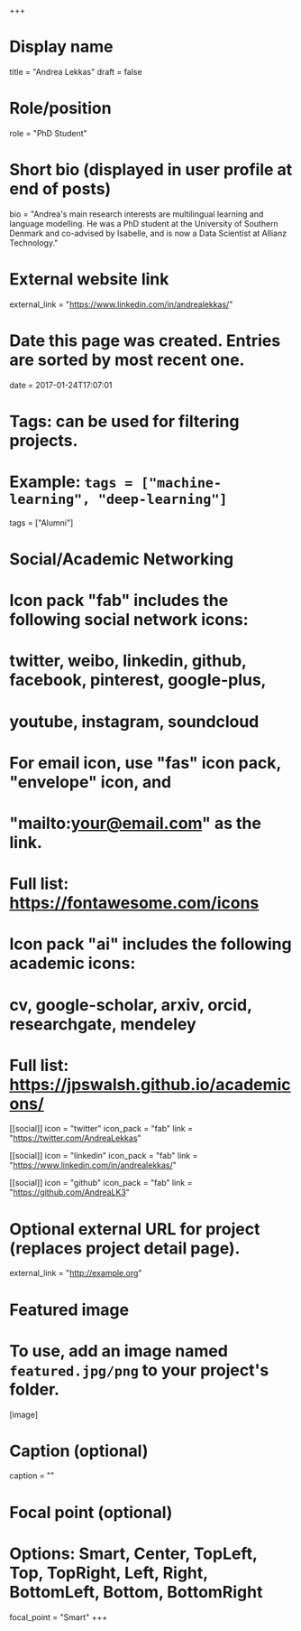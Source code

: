 +++
# Display name
title = "Andrea Lekkas"
draft = false

# Role/position
role = "PhD Student"

# Short bio (displayed in user profile at end of posts)
bio = "Andrea's main research interests are multilingual learning and language modelling. He was a PhD student at the University of Southern Denmark and co-advised by Isabelle, and is now a Data Scientist at Allianz Technology."

# External website link
external_link = "https://www.linkedin.com/in/andrealekkas/"

# Date this page was created. Entries are sorted by most recent one.
date = 2017-01-24T17:07:01

# Tags: can be used for filtering projects.
# Example: `tags = ["machine-learning", "deep-learning"]`
tags = ["Alumni"]

# Social/Academic Networking
#
# Icon pack "fab" includes the following social network icons:
#
#   twitter, weibo, linkedin, github, facebook, pinterest, google-plus,
#   youtube, instagram, soundcloud
#
#   For email icon, use "fas" icon pack, "envelope" icon, and
#   "mailto:your@email.com" as the link.
#
#   Full list: https://fontawesome.com/icons
#
# Icon pack "ai" includes the following academic icons:
#
#   cv, google-scholar, arxiv, orcid, researchgate, mendeley
#
#   Full list: https://jpswalsh.github.io/academicons/

[[social]]
icon = "twitter"
icon_pack = "fab"
link = "https://twitter.com/AndreaLekkas"

[[social]]
icon = "linkedin"
icon_pack = "fab"
link = "https://www.linkedin.com/in/andrealekkas/"

[[social]]
icon = "github"
icon_pack = "fab"
link = "https://github.com/AndreaLK3"

# Optional external URL for project (replaces project detail page).
external_link = "http://example.org"

# Featured image
# To use, add an image named `featured.jpg/png` to your project's folder. 
[image]
  # Caption (optional)
  caption = ""

  # Focal point (optional)
  # Options: Smart, Center, TopLeft, Top, TopRight, Left, Right, BottomLeft, Bottom, BottomRight
  focal_point = "Smart"
+++
